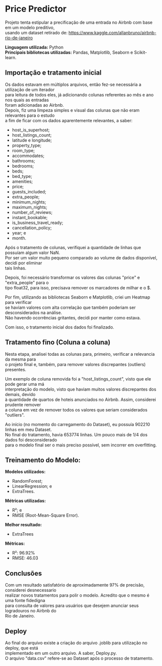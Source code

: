 # Price Predictor

Projeto tenta estipular a precificação de uma entrada no Airbnb com base em um modelo preditivo, <br>
usando um dataset retirado de: https://www.kaggle.com/allanbruno/airbnb-rio-de-janeiro <br>

**Linguagem utilizada:** Python<br>
**Principais bibliotecas utilizadas:** Pandas, Matplotlib, Seaborn e Scikit-learn.

## Importação e tratamento inicial
Os dados estavam em múltiplos arquivos, então fez-se necessária a utilização de um iterador<br>
para leitura de todos eles, já adicionando colunas referentes ao mês e ano nos quais as entradas<br>
foram adicionadas ao Airbnb.<br>
Depois, fiz uma limpeza simples e visual das colunas que não eram relevantes para o estudo<br>
a fim de ficar com os dados aparentemente relevantes, a saber:<br>
- host_is_superhost;
- host_listings_count;
- latitude e longitude;
- property_type;
- room_type;
- accommodates;
- bathrooms;
- bedrooms;
- beds;
- bed_type;
- amenities;
- price;
- guests_included;
- extra_people;
- minimum_nights;
- maximum_nights;
- number_of_reviews;
- instant_bookable;
- is_business_travel_ready;
- cancellation_policy;
- year; e
- month.

Após o tratamento de colunas, verifiquei a quantidade de linhas que possuíam algum valor NaN.<br>
Por ser um valor muito pequeno comparado ao volume de dados disponível, decidi por eliminar<br>
tais linhas.

Depois, foi necessário transformar os valores das colunas "price" e "extra_people" para o<br>
tipo float32, para isso, precisava remover os marcadores de milhar e o $.

Por fim, utilizando as bibliotecas Seaborn e Matplotlib, criei um Heatmap para verificar<br>
se haviam valores com alta correlação que também poderiam ser desconsiderados na análise.<br>
Não havendo ocorrências gritantes, decidi por manter como estava.

Com isso, o tratamento inicial dos dados foi finalizado.

## Tratamento fino (Coluna a coluna)
Nesta etapa, analisei todas as colunas para, primeiro, verificar a relevancia da mesma para<br>
o projeto final e, também, para remover valores discrepantes (outliers) presentes.

Um exemplo de coluna removida foi a "host_listings_count", visto que ele pode gerar uma má<br>
interpretação do modelo, visto que haviam muitos valores discrepantes dos demais, devido<br>
à quantidade de quartos de hoteis anunciados no Airbnb. Assim, considerei prudente remover<br>
a coluna em vez de remover todos os valores que seriam considerados "outliers".

Ao início (no momento do carregamento do Dataset), eu possuía 902210 linhas em meu Dataset.<br>
No final do tratamento, havia 653774 linhas. Um pouco mais de 1/4 dos dados foi desconsiderado<br>
para o modelo final ser o mais preciso possível, sem incorrer em overfitting.

## Treinamento do Modelo:
**Modelos utilizados:**
- RandomForest;
- LinearRegression; e
- ExtraTrees.

**Métricas utilizadas:**
- R²; e
- RMSE (Root-Mean-Square Error).


**Melhor resultado:**
- ExtraTrees

**Métricas:**
- R²: 96.92%
- RMSE: 46.03

## Conclusões
Com um resultado satisfatório de aproximadamente 97% de precisão, considerei desnecessario<br>
realizar novos tratamentos para polir o modelo. Acredito que o mesmo é uma fonte fidedigna<br>
para consulta de valores para usuários que desejem anunciar seus logradouros no Airbnb do<br>
Rio de Janeiro.

## Deploy
Ao final do arquivo existe a criação do arquivo .joblib para utilização no deploy, que está<br>
implementado em um outro arquivo. A saber, Deploy.py.<br>
O arquivo "data.csv" refere-se ao Dataset após o processo de tratamento.

